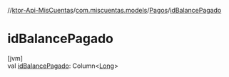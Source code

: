 //[ktor-Api-MisCuentas](../../../index.md)/[com.miscuentas.models](../index.md)/[Pagos](index.md)/[idBalancePagado](id-balance-pagado.md)

# idBalancePagado

[jvm]\
val [idBalancePagado](id-balance-pagado.md): Column&lt;[Long](https://kotlinlang.org/api/latest/jvm/stdlib/kotlin/-long/index.html)&gt;

